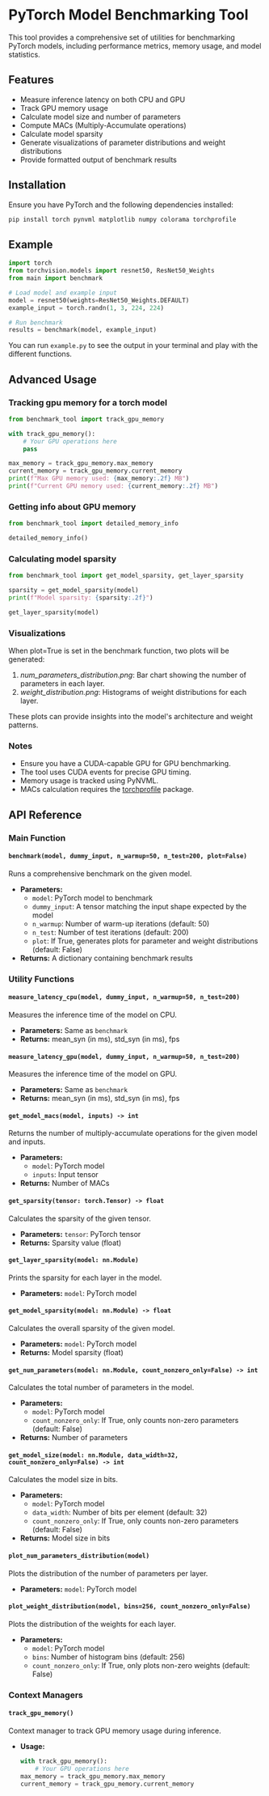 # PyTorch Model Benchmarking Tool

This tool provides a comprehensive set of utilities for benchmarking PyTorch models, including performance metrics, memory usage, and model statistics.

## Features

- Measure inference latency on both CPU and GPU
- Track GPU memory usage
- Calculate model size and number of parameters
- Compute MACs (Multiply-Accumulate operations)
- Calculate model sparsity
- Generate visualizations of parameter distributions and weight distributions
- Provide formatted output of benchmark results

## Installation

Ensure you have PyTorch and the following dependencies installed:

```bash
pip install torch pynvml matplotlib numpy colorama torchprofile
```

## Example
```python 
import torch 
from torchvision.models import resnet50, ResNet50_Weights
from main import benchmark

# Load model and example input
model = resnet50(weights=ResNet50_Weights.DEFAULT)
example_input = torch.randn(1, 3, 224, 224)

# Run benchmark 
results = benchmark(model, example_input)
```
You can run ```example.py``` to see the output in your terminal and play with the different functions. 


## Advanced Usage 
### Tracking gpu memory for a torch model
```python
from benchmark_tool import track_gpu_memory

with track_gpu_memory():
    # Your GPU operations here
    pass

max_memory = track_gpu_memory.max_memory
current_memory = track_gpu_memory.current_memory
print(f"Max GPU memory used: {max_memory:.2f} MB")
print(f"Current GPU memory used: {current_memory:.2f} MB")
```
### Getting info about GPU memory
```python
from benchmark_tool import detailed_memory_info

detailed_memory_info()
```
### Calculating model sparsity 
```python 
from benchmark_tool import get_model_sparsity, get_layer_sparsity

sparsity = get_model_sparsity(model)
print(f"Model sparsity: {sparsity:.2f}")

get_layer_sparsity(model)
```

### Visualizations

When plot=True is set in the benchmark function, two plots will be generated:

1) *num_parameters_distribution.png*: Bar chart showing the number of parameters in each layer.
2) *weight_distribution.png*: Histograms of weight distributions for each layer.

These plots can provide insights into the model's architecture and weight patterns.


### Notes

- Ensure you have a CUDA-capable GPU for GPU benchmarking.
- The tool uses CUDA events for precise GPU timing.
- Memory usage is tracked using PyNVML.
- MACs calculation requires the [torchprofile](https://github.com/zhijian-liu/torchprofile) package.

## API Reference

### Main Function

#### `benchmark(model, dummy_input, n_warmup=50, n_test=200, plot=False)`

Runs a comprehensive benchmark on the given model.

- **Parameters:**
  - `model`: PyTorch model to benchmark
  - `dummy_input`: A tensor matching the input shape expected by the model
  - `n_warmup`: Number of warm-up iterations (default: 50)
  - `n_test`: Number of test iterations (default: 200)
  - `plot`: If True, generates plots for parameter and weight distributions (default: False)
- **Returns:** A dictionary containing benchmark results

### Utility Functions

#### `measure_latency_cpu(model, dummy_input, n_warmup=50, n_test=200)`

Measures the inference time of the model on CPU.

- **Parameters:** Same as `benchmark`
- **Returns:** mean_syn (in ms), std_syn (in ms), fps

#### `measure_latency_gpu(model, dummy_input, n_warmup=50, n_test=200)`

Measures the inference time of the model on GPU.

- **Parameters:** Same as `benchmark`
- **Returns:** mean_syn (in ms), std_syn (in ms), fps

#### `get_model_macs(model, inputs) -> int`

Returns the number of multiply-accumulate operations for the given model and inputs.

- **Parameters:**
  - `model`: PyTorch model
  - `inputs`: Input tensor
- **Returns:** Number of MACs

#### `get_sparsity(tensor: torch.Tensor) -> float`

Calculates the sparsity of the given tensor.

- **Parameters:** `tensor`: PyTorch tensor
- **Returns:** Sparsity value (float)

#### `get_layer_sparsity(model: nn.Module)`

Prints the sparsity for each layer in the model.

- **Parameters:** `model`: PyTorch model

#### `get_model_sparsity(model: nn.Module) -> float`

Calculates the overall sparsity of the given model.

- **Parameters:** `model`: PyTorch model
- **Returns:** Model sparsity (float)

#### `get_num_parameters(model: nn.Module, count_nonzero_only=False) -> int`

Calculates the total number of parameters in the model.

- **Parameters:**
  - `model`: PyTorch model
  - `count_nonzero_only`: If True, only counts non-zero parameters (default: False)
- **Returns:** Number of parameters

#### `get_model_size(model: nn.Module, data_width=32, count_nonzero_only=False) -> int`

Calculates the model size in bits.

- **Parameters:**
  - `model`: PyTorch model
  - `data_width`: Number of bits per element (default: 32)
  - `count_nonzero_only`: If True, only counts non-zero parameters (default: False)
- **Returns:** Model size in bits

#### `plot_num_parameters_distribution(model)`

Plots the distribution of the number of parameters per layer.

- **Parameters:** `model`: PyTorch model

#### `plot_weight_distribution(model, bins=256, count_nonzero_only=False)`

Plots the distribution of the weights for each layer.

- **Parameters:**
  - `model`: PyTorch model
  - `bins`: Number of histogram bins (default: 256)
  - `count_nonzero_only`: If True, only plots non-zero weights (default: False)

### Context Managers

#### `track_gpu_memory()`

Context manager to track GPU memory usage during inference.

- **Usage:**
  ```python
  with track_gpu_memory():
      # Your GPU operations here
  max_memory = track_gpu_memory.max_memory
  current_memory = track_gpu_memory.current_memory
  ```
